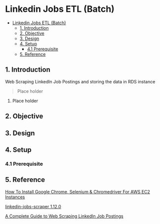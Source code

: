 # Linkedin Jobs ETL (Batch)

- [Linkedin Jobs ETL (Batch)](#beginner-de-project---batch-edition)
  - [1. Introduction](#1-introduction)
  - [2. Objective](#2-objective)
  - [3. Design](#3-design)
  - [4. Setup](#4-setup)
    - [4.1 Prerequisite](#41-prerequisite)
  - [5. Reference](#5-reference)

## 1. Introduction

Web Scraping LinkedIn Job Postings and storing the data in RDS instance

> Place holder

1. Place holder


## 2. Objective


## 3. Design


## 4. Setup

### 4.1 Prerequisite


## 5. Reference

[How To Install Google Chrome, Selenium & Chromedriver For AWS EC2 Instances](https://understandingdata.com/install-google-chrome-selenium-ec2-aws)

[linkedin-jobs-scraper 1.12.0](https://pypi.org/project/linkedin-jobs-scraper/)

[A Complete Guide to Web Scraping LinkedIn Job Postings](https://maoviola.medium.com/a-complete-guide-to-web-scraping-linkedin-job-postings-ad290fcaa97f)

